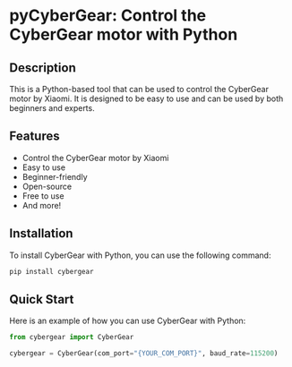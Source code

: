 # pyCyberGear: Control the CyberGear motor with Python

## Description
This is a Python-based tool that can be used to control the CyberGear motor by Xiaomi. It is designed to be easy to use and can be used by both beginners and experts.

## Features
- Control the CyberGear motor by Xiaomi
- Easy to use
- Beginner-friendly
- Open-source
- Free to use
- And more!

## Installation
To install CyberGear with Python, you can use the following command:
```bash
pip install cybergear
```

## Quick Start
Here is an example of how you can use CyberGear with Python:
```python
from cybergear import CyberGear

cybergear = CyberGear(com_port="{YOUR_COM_PORT}", baud_rate=115200)

```